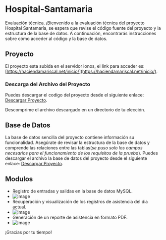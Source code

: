 # Hospital-Santamaria
Evaluación técnica.
¡Bienvenido a la evaluación técnica del proyecto Hospital Santamaría, se espera que revise el código fuente del proyecto y la estructura de la base de datos. A continuación, encontrarás instrucciones sobre cómo acceder al código y la base de datos.

## Proyecto

El proyecto esta subida en el servidor ionos, el link para acceder es: [https://haciendamariscal.net/inicio/](https://haciendamariscal.net/inicio/).
### Descarga del Archivo del Proyecto

Puedes descargar el codigo  del proyecto desde el siguiente enlace: 
[Descargar Proyecto](https://haciendamariscal.net/inicio/hospital-santamaria.rar).

Descomprime el archivo descargado en un directorio de tu elección.

## Base de Datos

La base de datos sencilla del proyecto contiene información su funcionalidad. Asegúrate de revisar la estructura de la base de datos y comprende las relaciones entre las tablas(*se puso solo los campos necesarios para el funcionamiento de los requisitos de la prueba*).
Puedes descargar el archivo la base de datos del proyecto desde el siguiente enlace:
[Descargar Proyecto](https://haciendamariscal.net/inicio/base-de-datos.rar).

## Modulos 
- Registro de entradas y salidas en la base de datos MySQL.
- ![image](https://github.com/Ing-ALEXI/Hospital-Santamar-a/assets/158320520/29d5bf89-8f76-405e-8fd5-4302d1c9e092)
- Recuperación y visualización de los registros de asistencia del dia actual.
- ![image](https://github.com/Ing-ALEXI/Hospital-Santamar-a/assets/158320520/7471930f-5aac-45e1-9bf0-ad76cb211c59)
- Generación de un reporte de asistencia en formato PDF.
- ![image](https://github.com/Ing-ALEXI/Hospital-Santamar-a/assets/158320520/90555b4f-9b9b-4be4-b72f-01010478b36a)

  

¡Gracias por tu tiempo!
